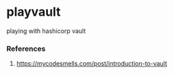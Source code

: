 # playvault
playing with hashicorp vault


### References

1. https://mycodesmells.com/post/introduction-to-vault
